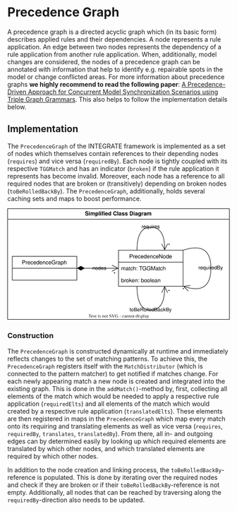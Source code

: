 # Precedence Graph

A precedence graph is a directed acyclic graph which (in its basic form) describes applied rules and their dependencies. A node represents a rule application. An edge between two nodes represents the dependency of a rule application from another rule application. When, additionally, model changes are considered, the nodes of a precedence graph can be annotated with information that help to identify e.g. repairable spots in the model or change conflicted areas. For more information about precedence graphs **we highly recommend to read the following paper**: [A Precedence-Driven Approach for Concurrent Model Synchronization Scenarios using Triple Graph Grammars](https://doi.org/10.1145/3426425.3426931). This also helps to follow the implementation details below.

## Implementation

The `PrecedenceGraph` of the INTEGRATE framework is implemented as a set of nodes which themselves contain references to their depending nodes (`requires`) and vice versa (`requiredBy`). Each node is tightly coupled with its respective `TGGMatch` and has an indicator (`broken`) if the rule application it represents has become invalid. Moreover, each node has a reference to all required nodes that are broken or (transitively) depending on broken nodes (`toBeRolledBackBy`). The `PrecedenceGraph`, additionally, holds several caching sets and maps to boost performance.

![Simplified Class Diagram](figures/precedence-graph.drawio.svg)

### Construction

The `PrecedenceGraph` is constructed dynamically at runtime and immediately reflects changes to the set of matching patterns. To achieve this, the `PrecedenceGraph` registers itself with the `MatchDistributor` (which is connected to the pattern matcher) to get notified if matches change. For each newly appearing match a new node is created and integrated into the existing graph. This is done in the `addMatch()`-method by, first, collecting all elements of the match which would be needed to apply a respective rule application (`requiredElts`) and all elements of the match which would created by a respective rule application (`translatedElts`). These elements are then registered in maps in the `PrecedenceGraph` which map every match onto its requiring and translating elements as well as vice versa (`requires`, `requiredBy`, `translates`, `translatedBy`). From there, all in- and outgoing edges can by determined easily by looking up which required elements are translated by which other nodes, and which translated elements are required by which other nodes.

In addition to the node creation and linking process, the `toBeRolledBackBy`-reference is populated. This is done by iterating over the required nodes and check if they are broken or if their `toBeRolledBackBy`-reference is not empty. Additionally, all nodes that can be reached by traversing along the `requiredBy`-direction also needs to be updated.
